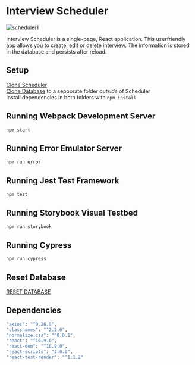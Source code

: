 # Interview Scheduler

![scheduler1](https://user-images.githubusercontent.com/61428425/211402545-77f094eb-6d2c-42ea-873c-073ddfce4842.gif)

Interview Scheduler is a single-page, React application. This userfriendly app allows you to create, edit or delete interview. The information is stored in the database and persists after reload.


## Setup

[Clone Scheduler](https://github.com/0lgaP/scheduler) <br>
[Clone Database](https://github.com/0lgaP/scheduler-api) to a sepporate folder *outside* of Scheduler <br>
Install dependencies in both folders with `npm install`.

## Running Webpack Development Server

```sh
npm start
```
## Running Error Emulator Server

```sh
npm run error
```

## Running Jest Test Framework

```sh
npm test
```

## Running Storybook Visual Testbed

```sh
npm run storybook
```

## Running Cypress

```sh
npm run cypress
```

## Reset Database

[RESET DATABASE](http://localhost:8001/api/debug/reset)

## Dependencies

```sh
"axios": "^0.26.0",
"classnames": "^2.2.6",
"normalize.css": "^8.0.1",
"react": "^16.9.0",
"react-dom": "^16.9.0",
"react-scripts": "3.0.0",
"react-test-render": "^1.1.2"
```
